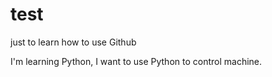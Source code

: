 # test
just to learn how to use Github


I'm learning Python, I want to use Python to control machine.
